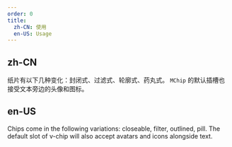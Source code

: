 ```yaml
---
order: 0
title:
  zh-CN: 使用
  en-US: Usage
---
```


## zh-CN

纸片有以下几种变化：封闭式、过滤式、轮廓式、药丸式。 `MChip` 的默认插槽也接受文本旁边的头像和图标。

## en-US

Chips come in the following variations: closeable, filter, outlined, pill. The default slot of v-chip will also accept avatars and icons alongside text.